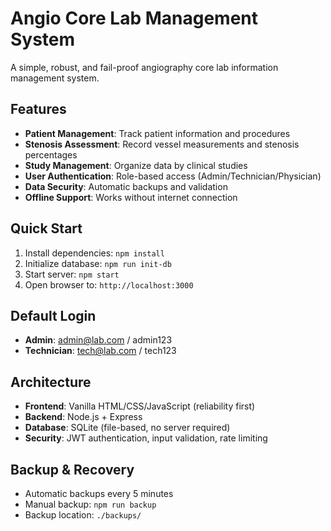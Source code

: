 # Angio Core Lab Management System

A simple, robust, and fail-proof angiography core lab information management system.

## Features

- **Patient Management**: Track patient information and procedures
- **Stenosis Assessment**: Record vessel measurements and stenosis percentages
- **Study Management**: Organize data by clinical studies
- **User Authentication**: Role-based access (Admin/Technician/Physician)
- **Data Security**: Automatic backups and validation
- **Offline Support**: Works without internet connection

## Quick Start

1. Install dependencies: `npm install`
2. Initialize database: `npm run init-db`
3. Start server: `npm start`
4. Open browser to: `http://localhost:3000`

## Default Login

- **Admin**: admin@lab.com / admin123
- **Technician**: tech@lab.com / tech123

## Architecture

- **Frontend**: Vanilla HTML/CSS/JavaScript (reliability first)
- **Backend**: Node.js + Express
- **Database**: SQLite (file-based, no server required)
- **Security**: JWT authentication, input validation, rate limiting

## Backup & Recovery

- Automatic backups every 5 minutes
- Manual backup: `npm run backup`
- Backup location: `./backups/`